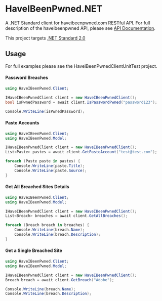 # HaveIBeenPwned.NET
A .NET Standard client for haveibeenpwned.com RESTful API. For full description of the haveibeenpwned API, please see [API Documentation](https://haveibeenpwned.com/api/v2).

This project targets [.NET Standard 2.0](https://docs.microsoft.com/en-us/dotnet/standard/library)

## Usage

For full examples please see the HaveIBeenPwnedClientUnitTest project.

#### Password Breaches

```c#
using HaveIBeenPwned.Client;

IHaveIBeenPwnedClient client = new HaveIBeenPwnedClient();
bool isPwnedPassword = await client.IsPasswordPwned("password123");

Console.WriteLine(isPwnedPassword);
```

#### Paste Accounts

```c#
using HaveIBeenPwned.Client;
using HaveIBeenPwned.Model;

IHaveIBeenPwnedClient client = new HaveIBeenPwnedClient();
List<Paste> pastes = await client.GetPasteAccount("test@test.com");

foreach (Paste paste in pastes) {
    Console.WriteLine(paste.Title);    
    Console.WriteLine(paste.Source);
}
```

#### Get All Breached Sites Details

```c#
using HaveIBeenPwned.Client;
using HaveIBeenPwned.Model;

IHaveIBeenPwnedClient client = new HaveIBeenPwnedClient();
List<Breach> breaches = await client.GetAllBreaches();

foreach (Breach breach in breaches) {
    Console.WriteLine(breach.Name);    
    Console.WriteLine(breach.Description);
}
```

#### Get a Single Breached Site

```c#
using HaveIBeenPwned.Client;
using HaveIBeenPwned.Model;

IHaveIBeenPwnedClient client = new HaveIBeenPwnedClient();
Breach breach = await client.GetBreach("Adobe");

Console.WriteLine(breach.Name);
Console.WriteLine(breach.Description);
```
